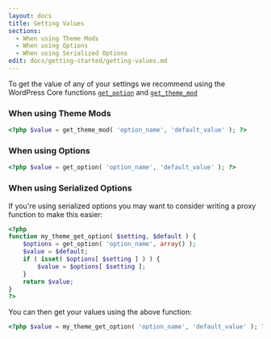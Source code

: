 ```yaml
---
layout: docs
title: Getting Values
sections:
  - When using Theme Mods
  - When using Options
  - When using Serialized Options
edit: docs/getting-started/getting-values.md
---
```


To get the value of any of your settings we recommend using the WordPress Core functions [`get_option`](https://codex.wordpress.org/Function_Reference/get_option) and [`get_theme_mod`](https://codex.wordpress.org/Function_Reference/get_theme_mod)

### When using **Theme Mods**

```php
<?php $value = get_theme_mod( 'option_name', 'default_value' ); ?>
```

### When using **Options**

```php
<?php $value = get_option( 'option_name', 'default_value' ); ?>
```

### When using **Serialized Options**

If you're using serialized options you may want to consider writing a proxy function to make this easier:
```php
<?php
function my_theme_get_option( $setting, $default ) {
    $options = get_option( 'option_name', array() );
    $value = $default;
    if ( isset( $options[ $setting ] ) ) {
        $value = $options[ $setting ];
    }
    return $value;
}
?>
```

You can then get your values using the above function:
```php
<?php $value = my_theme_get_option( 'option_name', 'default_value' ); ?>
```
